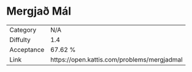 # Mergjað Mál

<table>
    <tr>
        <td>Category</td>
        <td>N/A</td>
    </tr>
    <tr>
        <td>Diffulty</td>
        <td>1.4</td>
    </tr>
    <tr>
        <td>Acceptance</td>
        <td>67.62 %</td>
    </tr>
    <tr>
        <td>Link</td>
        <td>https://open.kattis.com/problems/mergjadmal</td>
    </tr>
</table>